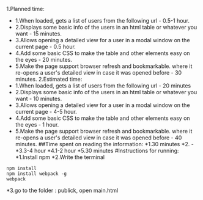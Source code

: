 1.Planned time:
* 1.When loaded, gets a list of users from the following url - 0.5-1 hour.
* 2.Displays some basic info of the users in an html table or whatever you want - 15 minutes.
* 3.Allows opening a detailed view for a user in a modal window on the current page - 0.5 hour.
* 4.Add some basic CSS to make the table and other elements easy on the eyes - 20 minutes.
* 5.Make the page support browser refresh and bookmarkable. where it re-opens a user's detailed view in case it was opened before - 30 minutes.
2.Estimated time:
* 1.When loaded, gets a list of users from the following url - 20 minutes
* 2.Displays some basic info of the users in an html table or whatever you want - 10 minutes.
* 3.Allows opening a detailed view for a user in a modal window on the current page - 4-5 hour.
* 4.Add some basic CSS to make the table and other elements easy on the eyes - 1 hour.
* 5.Make the page support browser refresh and bookmarkable. where it re-opens a user's detailed view in case it was opened before - 40 minutes.
##Time spent on reading the information:
*1.30 minutes
*2. - 
*3.3-4 hour
*4.1-2 hour
*5.30 minutes
#Instructions for running:
*1.Install npm
*2.Write the terminal
```
npm install
npm install webpack -g
webpack

```
*3.go to the folder : publick, open main.html